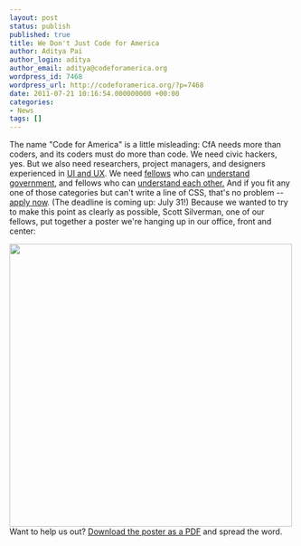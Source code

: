 ```yaml
---
layout: post
status: publish
published: true
title: We Don't Just Code for America
author: Aditya Pai
author_login: aditya
author_email: aditya@codeforamerica.org
wordpress_id: 7468
wordpress_url: http://codeforamerica.org/?p=7468
date: 2011-07-21 10:16:54.000000000 +00:00
categories:
- News
tags: []
---
```

The name "Code for America" is a little misleading: CfA needs more than coders, and its coders must do more than code. We need civic hackers, yes. But we also need researchers, project managers, and designers experienced in <a href="http://uxmag.com/strategy/the-citizen-experience-needs-us">UI and UX</a>. We need <a href="http://codeforamerica.org/apply">fellows</a> who can <a href="http://codeforamerica.org/2011/03/09/diving-into-cities-440-interviews/">understand government</a>, and fellows who can <a href="http://codeforamerica.org/2011/04/04/understanding-the-engagement-toolkit/">understand each other.</a> And if you fit any one of those categories but can't write a line of CSS, that's no problem -- <a href="http://codeforamerica.org/apply">apply now</a>. (The deadline is coming up: July 31!) Because we wanted to try to make this point as clearly as possible, Scott Silverman, one of our fellows, put together a poster we're hanging up in our office, front and center: 

<a href="http://codeforamerica.org/apply"><img class="size-full wp-image-7487 aligncenter" title="non-coder_img" src="http://codeforamerica.org/wp-content/uploads/2011/07/non-coder_img.png" alt="" width="500px" /></a> Want to help us out? <a href="https://docs.google.com/a/codeforamerica.org/viewer?a=v&amp;pid=explorer&amp;chrome=true&amp;srcid=0B2QcDvAmw5VANGE3ZDg0MWUtYzFlYi00YWQ3LWFiYmItNTAwOWY3ZTEzN2Rh&amp;hl=en_US">Download the poster as a PDF</a> and spread the word.
